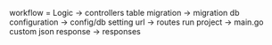 workflow =
Logic -> controllers
table migration -> migration
db configuration -> config/db
setting url -> routes
run project -> main.go
custom json response -> responses
